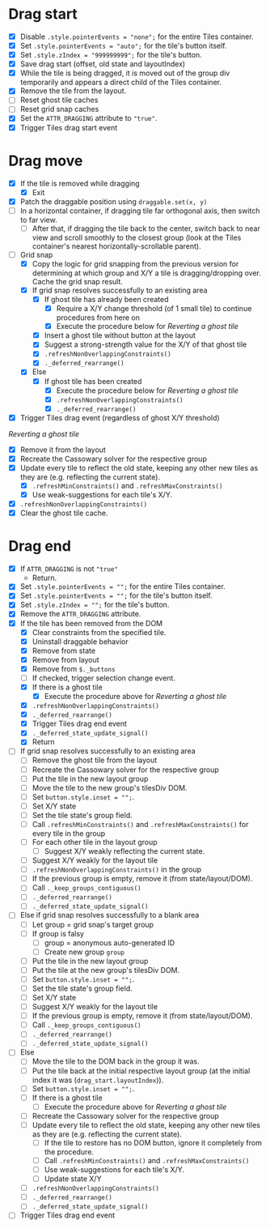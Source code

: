 # Drag start

- [x] Disable `.style.pointerEvents = "none";` for the entire Tiles container.
- [x] Set `.style.pointerEvents = "auto";` for the tile's button itself.
- [x] Set `.style.zIndex = "999999999";` for the tile's button.
- [x] Save drag start (offset, old state and layoutIndex)
- [x] While the tile is being dragged, it is moved out of the group div temporarily and appears a direct child of the Tiles container.
- [x] Remove the tile from the layout.
- [ ] Reset ghost tile caches
- [ ] Reset grid snap caches
- [x] Set the `ATTR_DRAGGING` attribute to `"true"`.
- [x] Trigger Tiles drag start event

# Drag move

- [x] If the tile is removed while dragging
  - [x] Exit
- [x] Patch the draggable position using `draggable.set(x, y)`
- [ ] In a horizontal container, if dragging tile far orthogonal axis, then switch to far view.
  - [ ] After that, if dragging the tile back to the center, switch back to near view and scroll smoothly to the closest group (look at the Tiles container's nearest horizontally-scrollable parent).
- [ ] Grid snap
  - [x] Copy the logic for grid snapping from the previous version for determining at which group and X/Y a tile is dragging/dropping over. Cache the grid snap result.
  - [x] If grid snap resolves successfully to an existing area
    - [x] If ghost tile has already been created
      - [x] Require a X/Y change threshold (of 1 small tile) to continue procedures from here on
      - [x] Execute the procedure below for *Reverting a ghost tile*
    - [x] Insert a ghost tile without button at the layout
    - [x] Suggest a strong-strength value for the X/Y of that ghost tile
    - [x] `.refreshNonOverlappingConstraints()`
    - [x] `._deferred_rearrange()`
  - [x] Else
    - [x] If ghost tile has been created
      - [x] Execute the procedure below for *Reverting a ghost tile*
      - [x] `.refreshNonOverlappingConstraints()`
      - [x] `._deferred_rearrange()`
- [x] Trigger Tiles drag event (regardless of ghost X/Y threshold)

*Reverting a ghost tile*

- [x] Remove it from the layout
- [x] Recreate the Cassowary solver for the respective group
- [x] Update every tile to reflect the old state, keeping any other new tiles as they are (e.g. reflecting the current state).
  - [x] `.refreshMinConstraints()` and `.refreshMaxConstraints()`
  - [x] Use weak-suggestions for each tile's X/Y.
- [x] `.refreshNonOverlappingConstraints()`
- [x] Clear the ghost tile cache.

# Drag end

- [x] If `ATTR_DRAGGING` is not `"true"`
  - Return.
- [x] Set `.style.pointerEvents = "";` for the entire Tiles container.
- [x] Set `.style.pointerEvents = "";` for the tile's button itself.
- [x] Set `.style.zIndex = "";` for the tile's button.
- [x] Remove the `ATTR_DRAGGING` attribute.
- [x] If the tile has been removed from the DOM
  - [x] Clear constraints from the specified tile.
  - [x] Uninstall draggable behavior
  - [x] Remove from state
  - [x] Remove from layout
  - [x] Remove from `$._buttons`
  - [ ] If checked, trigger selection change event.
  - [x] If there is a ghost tile
    - [x] Execute the procedure above for *Reverting a ghost tile*
  - [x] `.refreshNonOverlappingConstraints()`
  - [x] `._deferred_rearrange()`
  - [x] Trigger Tiles drag end event
  - [x] `._deferred_state_update_signal()`
  - [x] Return
- [ ] If grid snap resolves successfully to an existing area
  - [ ] Remove the ghost tile from the layout
  - [ ] Recreate the Cassowary solver for the respective group
  - [ ] Put the tile in the new layout group
  - [ ] Move the tile to the new group's tilesDiv DOM.
  - [ ] Set `button.style.inset = "";`.
  - [ ] Set X/Y state
  - [ ] Set the tile state's group field.
  - [ ] Call `.refreshMinConstraints()` and `.refreshMaxConstraints()` for every tile in the group
  - [ ] For each other tile in the layout group
    - [ ] Suggest X/Y weakly reflecting the current state.
  - [ ] Suggest X/Y weakly for the layout tile
  - [ ] `.refreshNonOverlappingConstraints()` in the group
  - [ ] If the previous group is empty, remove it (from state/layout/DOM).
  - [ ] Call `._keep_groups_contiguous()`
  - [ ] `._deferred_rearrange()`
  - [ ] `._deferred_state_update_signal()`
- [ ] Else if grid snap resolves successfully to a blank area
  - [ ] Let group = grid snap's target group
  - [ ] If group is falsy
    - [ ] group = anonymous auto-generated ID
    - [ ] Create new group `group`
  - [ ] Put the tile in the new layout group
  - [ ] Put the tile at the new group's tilesDiv DOM.
  - [ ] Set `button.style.inset = "";`.
  - [ ] Set the tile state's group field.
  - [ ] Set X/Y state
  - [ ] Suggest X/Y weakly for the layout tile
  - [ ] If the previous group is empty, remove it (from state/layout/DOM).
  - [ ] Call `._keep_groups_contiguous()`
  - [ ] `._deferred_rearrange()`
  - [ ] `._deferred_state_update_signal()`
- [ ] Else
  - [ ] Move the tile to the DOM back in the group it was.
  - [ ] Put the tile back at the initial respective layout group (at the initial index it was (`drag_start.layoutIndex`)).
  - [ ] Set `button.style.inset = "";`.
  - [ ] If there is a ghost tile
    - [ ] Execute the procedure above for *Reverting a ghost tile*
  - [ ] Recreate the Cassowary solver for the respective group
  - [ ] Update every tile to reflect the old state, keeping any other new tiles as they are (e.g. reflecting the current state).
    - [ ] If the tile to restore has no DOM button, ignore it completely from the procedure.
    - [ ] Call `.refreshMinConstraints()` and `.refreshMaxConstraints()`
    - [ ] Use weak-suggestions for each tile's X/Y.
    - [ ] Update state X/Y
  - [ ] `.refreshNonOverlappingConstraints()`
  - [ ] `._deferred_rearrange()`
  - [ ] `._deferred_state_update_signal()`
- [ ] Trigger Tiles drag end event